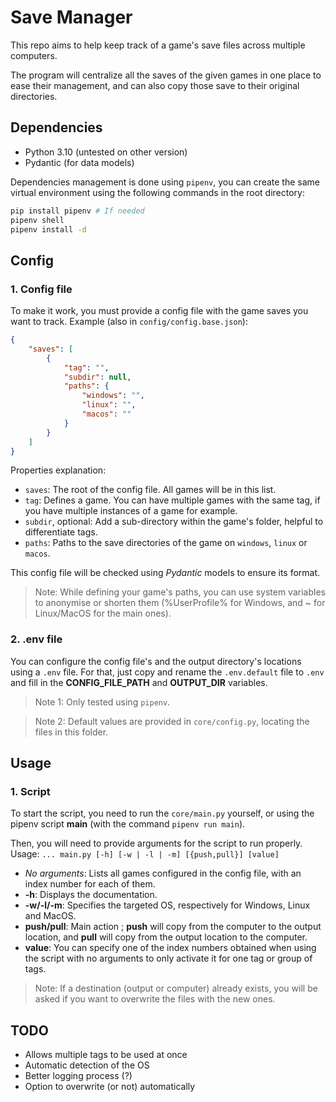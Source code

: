 # Save Manager

This repo aims to help keep track of a game's save files across multiple computers.

The program will centralize all the saves of the given games in one place to ease their management, and can also copy those save to their original directories.

## Dependencies

- Python 3.10 (untested on other version)
- Pydantic (for data models)

Dependencies management is done using `pipenv`, you can create the same virtual environment using the following commands in the root directory:
```sh
pip install pipenv # If needed
pipenv shell
pipenv install -d
```

## Config

### 1. Config file

To make it work, you must provide a config file with the game saves you want to track.
Example (also in `config/config.base.json`):
```json
{
    "saves": [
        {
            "tag": "",
            "subdir": null,
            "paths": {
                "windows": "",
                "linux": "",
                "macos": ""
            }
        }
    ]
}
```
Properties explanation:
- `saves`: The root of the config file. All games will be in this list.
- `tag`: Defines a game. You can have multiple games with the same tag, if you have multiple instances of a game for example.
- `subdir`, optional: Add a sub-directory within the game's folder, helpful to differentiate tags.
- `paths`: Paths to the save directories of the game on `windows`, `linux` or `macos`.

This config file will be checked using *Pydantic* models to ensure its format.

> Note: While defining your game's paths, you can use system variables to anonymise or shorten them (%UserProfile% for Windows, and ~ for Linux/MacOS for the main ones).

### 2. .env file

You can configure the config file's and the output directory's locations using a `.env` file.
For that, just copy and rename the `.env.default` file to `.env` and fill in the **CONFIG_FILE_PATH** and **OUTPUT_DIR** variables.

> Note 1: Only tested using `pipenv`.

> Note 2: Default values are provided in `core/config.py`, locating the files in this folder.

## Usage

### 1. Script

To start the script, you need to run the `core/main.py` yourself, or using the pipenv script **main** (with the command `pipenv run main`).

Then, you will need to provide arguments for the script to run properly.
Usage: `... main.py [-h] [-w | -l | -m] [{push,pull}] [value]`

- *No arguments*: Lists all games configured in the config file, with an index number for each of them.
- **-h**: Displays the documentation.
- **-w/-l/-m**: Specifies the targeted OS, respectively for Windows, Linux and MacOS.
- **push/pull**: Main action ; **push** will copy from the computer to the output location, and **pull** will copy from the output location to the computer.
- **value**: You can specify one of the index numbers obtained when using the script with no arguments to only activate it for one tag or group of tags.

> Note: If a destination (output or computer) already exists, you will be asked if you want to overwrite the files with the new ones.

## TODO

- Allows multiple tags to be used at once
- Automatic detection of the OS
- Better logging process (?)
- Option to overwrite (or not) automatically
